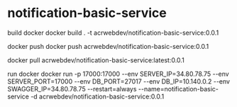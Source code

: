 # notification-basic-service

build docker
docker build . -t acrwebdev/notification-basic-service:0.0.1

docker push
docker push acrwebdev/notification-basic-service:0.0.1

docker pull acrwebdev/notification-basic-service:latest:0.0.1

run docker
docker run -p 17000:17000 --env SERVER_IP=34.80.78.75 --env SERVER_PORT=17000 --env DB_PORT=27017 --env DB_IP=10.140.0.2 --env SWAGGER_IP=34.80.78.75 --restart=always --name=notification-basic-service -d acrwebdev/notification-basic-service:0.0.1

